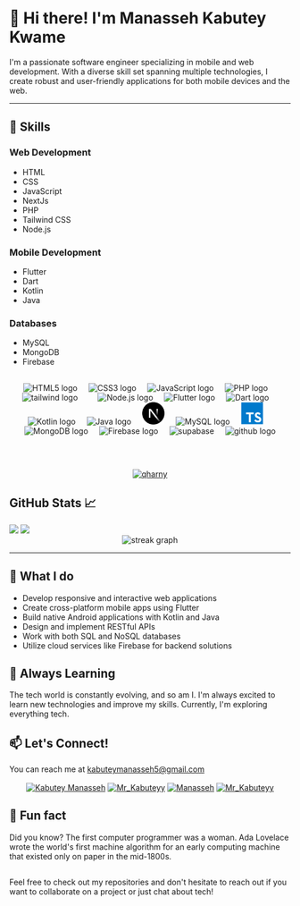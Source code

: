 # 👋 Hi there! I'm Manasseh Kabutey Kwame

I'm a passionate software engineer specializing in mobile and web development. With a diverse skill set spanning multiple technologies, I create robust and user-friendly applications for both mobile devices and the web.
<hr>

## 🚀 Skills

### Web Development
- HTML
- CSS
- JavaScript
- NextJs
- PHP
- Tailwind CSS
- Node.js

### Mobile Development
- Flutter
- Dart
- Kotlin
- Java


### Databases
- MySQL
- MongoDB
- Firebase
##

 <div align="center">
    <img src="https://cdn.jsdelivr.net/gh/devicons/devicon/icons/html5/html5-original.svg" height="40" alt="HTML5 logo"  />
    <img width="12" />
    <img src="https://cdn.jsdelivr.net/gh/devicons/devicon/icons/css3/css3-original.svg" height="40" alt="CSS3 logo"  />
    <img width="12" />
    <img src="https://cdn.jsdelivr.net/gh/devicons/devicon/icons/javascript/javascript-original.svg" height="40" alt="JavaScript logo"  />
    <img width="12" />
    <img src="https://cdn.jsdelivr.net/gh/devicons/devicon/icons/php/php-original.svg" height="40" alt="PHP logo"  />
    <img width="12" />
    <img src="https://cdn.jsdelivr.net/gh/devicons/devicon/icons/tailwindcss/tailwindcss-original-wordmark.svg" height="40" alt="tailwind logo"  />
    <img width="12" />
    <img width="12" />
    <img src="https://cdn.jsdelivr.net/gh/devicons/devicon/icons/nodejs/nodejs-original.svg" height="40" alt="Node.js logo"  />
    <img width="12" />
    <img src="https://cdn.jsdelivr.net/gh/devicons/devicon/icons/flutter/flutter-original.svg" height="40" alt="Flutter logo"  />
    <img width="12" />
    <img src="https://cdn.jsdelivr.net/gh/devicons/devicon/icons/dart/dart-original.svg" height="40" alt="Dart logo"  />
    <img width="12" />
    <img src="https://cdn.jsdelivr.net/gh/devicons/devicon/icons/kotlin/kotlin-original.svg" height="40" alt="Kotlin logo"  />
    <img width="12" />
    <img src="https://cdn.jsdelivr.net/gh/devicons/devicon/icons/java/java-original.svg" height="40" alt="Java logo"  />
    <img width="12" />
    <img src="https://github.com/devicons/devicon/blob/v2.16.0/icons/nextjs/nextjs-original.svg" height="40" alt="nextJS logo"  />
    <img width="12" />
    <img src="https://cdn.jsdelivr.net/gh/devicons/devicon/icons/mysql/mysql-original.svg" height="40" alt="MySQL logo"  />
    <img width="12" />
    <img src="https://github.com/devicons/devicon/blob/v2.16.0/icons/typescript/typescript-original.svg" height="40" alt="typescript logo"  />
    <img width="12" />
    <img src="https://cdn.jsdelivr.net/gh/devicons/devicon/icons/mongodb/mongodb-original.svg" height="40" alt="MongoDB logo"  />
    <img width="12" />
    <img src="https://cdn.jsdelivr.net/gh/devicons/devicon/icons/firebase/firebase-plain.svg" height="40" alt="Firebase logo"  />
    <img width="12" />
    <img src="https://cdn.jsdelivr.net/gh/devicons/devicon@latest/icons/supabase/supabase-original.svg" height="40" alt="supabase" />
    <img width="12" /> 
    <img src="https://cdn.jsdelivr.net/gh/devicons/devicon@latest/icons/github/github-original-wordmark.svg" height="40" alt="github logo"  />
</div>


##
<br/>
<p align="center"> <a href="https://github.com/ryo-ma/github-profile-trophy"><img src="https://github-profile-trophy.vercel.app/?username=qharny" alt="qharny" /></a> </p>

##
## GitHub Stats 📈

<!-- <div align="center"> -->
  <picture align="center" >
  <img src="https://github-readme-stats.vercel.app/api?username=Qharny&show_icons=true&theme=radical" />
</picture>
<!-- </div> -->

<!--<div align="center">-->
  <picture align="center" >
  <img src="https://github-readme-stats.vercel.app/api/top-langs/?username=qharny&langs_count=8&count_private=false&layout=compact&theme=react&hide_border=true&bg_color=0D1117" />
</picture>
<!-- </div> -->

<div align="center">
  <img src="https://streak-stats.demolab.com?user=Qharny&theme=light" height="220" alt="streak graph" />
</div>
<hr>


## 💼 What I do

- Develop responsive and interactive web applications
- Create cross-platform mobile apps using Flutter
- Build native Android applications with Kotlin and Java
- Design and implement RESTful APIs
- Work with both SQL and NoSQL databases
- Utilize cloud services like Firebase for backend solutions

## 🌱 Always Learning

The tech world is constantly evolving, and so am I. I'm always excited to learn new technologies and improve my skills. Currently, I'm exploring everything tech.

## 📫 Let's Connect!

You can reach me at kabuteymanasseh5@gmail.com

<div align="center">
  <p align="center">
    <a href=https://www.linkedin.com/in/manasseh-kabutey" target="blank"><img align="center" src="https://cdn.jsdelivr.net/npm/simple-icons@3.0.1/icons/linkedin.svg" alt="Kabutey Manasseh" height="20" width="20" /></a>
    <a href="https://https://twitter.com/mr_kabuteyy" target="blank"><img align="center" src="https://cdn.jsdelivr.net/npm/simple-icons@3.0.1/icons/twitter.svg" alt="Mr_Kabuteyy" height="20" width="20" /></a>
    <a href="https://qharny.github.io" target="blank"><img align="center" src="https://cdn.jsdelivr.net/npm/simple-icons@3.0.1/icons/github.svg" alt="Manasseh" height="20" width="20" /></a>
    <a href="https://https://www.instagram.com/mr_kabuteyy" target="blank"><img align="center" src="https://cdn.jsdelivr.net/npm/simple-icons@3.0.1/icons/instagram.svg" alt="Mr_Kabuteyy" height="20" width="20" /></a>
  </p>
</div>
 
## 🎉 Fun fact

Did you know? The first computer programmer was a woman. Ada Lovelace wrote the world's first machine algorithm for an early computing machine that existed only on paper in the mid-1800s.

##
Feel free to check out my repositories and don't hesitate to reach out if you want to collaborate on a project or just chat about tech!
